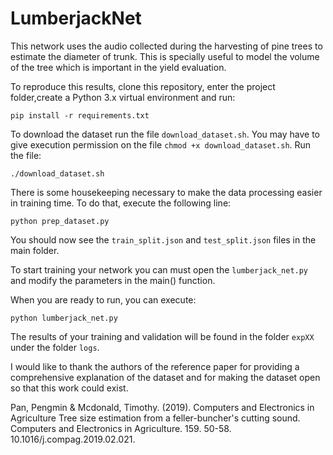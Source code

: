 # LumberjackNet

This network uses the audio collected during the harvesting of pine trees to estimate the diameter of trunk. This is specially useful to model the volume of the tree which is important in the yield evaluation.

To reproduce this results, clone this repository, enter the project folder,create a Python 3.x virtual environment and run:

`pip install -r requirements.txt`

To download the dataset run the file `download_dataset.sh`. You may have to give execution permission on the file `chmod +x download_dataset.sh`. Run the file:

`./download_dataset.sh`

There is some housekeeping necessary to make the data processing easier in training time. To do that, execute the following line:

`python prep_dataset.py`

You should now see the `train_split.json` and `test_split.json` files in the main folder.

To start training your network you can must open the `lumberjack_net.py` and modify the parameters in the main() function.

When you are ready to run, you can execute:

`python lumberjack_net.py`

The results of your training and validation will be found in the folder `expXX` under the folder `logs`.


I would like to thank the authors of the reference paper for providing a comprehensive explanation of the dataset and for making the dataset open so that this work could exist.

Pan, Pengmin & Mcdonald, Timothy. (2019). Computers and Electronics in Agriculture Tree size estimation from a feller-buncher's cutting sound. Computers and Electronics in Agriculture. 159. 50-58. 10.1016/j.compag.2019.02.021. 
